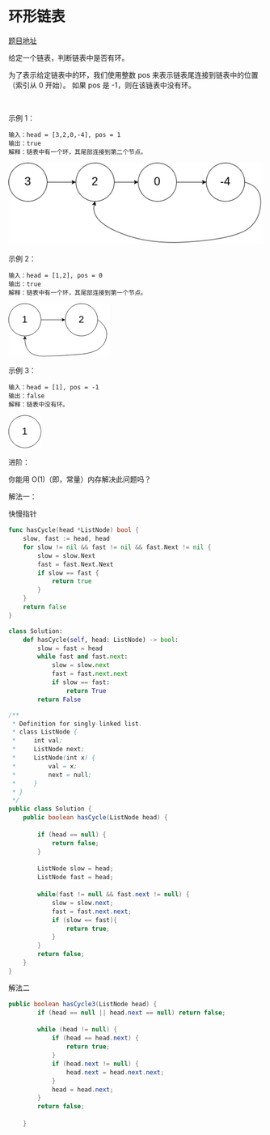 
# 环形链表

[题目地址](https://leetcode-cn.com/problems/linked-list-cycle/)

给定一个链表，判断链表中是否有环。

为了表示给定链表中的环，我们使用整数 pos 来表示链表尾连接到链表中的位置（索引从 0 开始）。 如果 pos 是 -1，则在该链表中没有环。

 

示例 1：

```
输入：head = [3,2,0,-4], pos = 1
输出：true
解释：链表中有一个环，其尾部连接到第二个节点。
```

![circularlinkedlist](./141/circularlinkedlist.png)

示例 2：

```
输入：head = [1,2], pos = 0
输出：true
解释：链表中有一个环，其尾部连接到第一个节点。
```
![circularlinkedlist2](./141/circularlinkedlist_test2.png)


示例 3：

```
输入：head = [1], pos = -1
输出：false
解释：链表中没有环。
```
![circularlinkedlist3](./141/circularlinkedlist_test3.png)
 

进阶：

你能用 O(1)（即，常量）内存解决此问题吗？


解法一：

快慢指针

```go
func hasCycle(head *ListNode) bool {
    slow, fast := head, head
    for slow != nil && fast != nil && fast.Next != nil {
        slow = slow.Next
        fast = fast.Next.Next
        if slow == fast {
            return true
        }
    }
    return false
}
```

```python
class Solution:
    def hasCycle(self, head: ListNode) -> bool:
        slow = fast = head
        while fast and fast.next:
            slow = slow.next
            fast = fast.next.next
            if slow == fast:
                return True
        return False
```

```Java
/**
 * Definition for singly-linked list.
 * class ListNode {
 *     int val;
 *     ListNode next;
 *     ListNode(int x) {
 *         val = x;
 *         next = null;
 *     }
 * }
 */
public class Solution {
    public boolean hasCycle(ListNode head) {

        if (head == null) {
            return false;
        }

        ListNode slow = head;
        ListNode fast = head;

        while(fast != null && fast.next != null) {
            slow = slow.next;
            fast = fast.next.next;
            if (slow == fast){
                return true;
            }
        }
        return false;
    }
}
```


解法二

```Java
public boolean hasCycle3(ListNode head) {
        if (head == null || head.next == null) return false;

        while (head != null) {
            if (head == head.next) {
                return true;
            }
            if (head.next != null) {
                head.next = head.next.next;
            }
            head = head.next;
        }
        return false;

    }

```